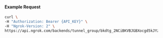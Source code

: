 
#### Example Request
```bash
curl \
-H "Authorization: Bearer {API_KEY}" \
-H "Ngrok-Version: 2" \
https://api.ngrok.com/backends/tunnel_group/bkdtg_2NCiBKVBJGBXocgd5kJYzOCWkgK
